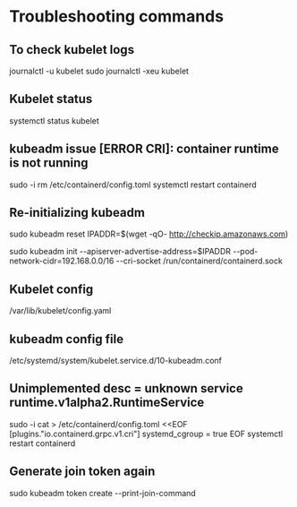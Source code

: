 # Troubleshooting  commands

## To check kubelet logs

journalctl -u kubelet
sudo journalctl -xeu kubelet

## Kubelet status
systemctl status kubelet

## kubeadm issue [ERROR CRI]: container runtime is not running
sudo -i
rm /etc/containerd/config.toml
systemctl restart containerd


## Re-initializing kubeadm

sudo kubeadm reset
IPADDR=$(wget -qO-  http://checkip.amazonaws.com)

sudo kubeadm init --apiserver-advertise-address=$IPADDR --pod-network-cidr=192.168.0.0/16  --cri-socket /run/containerd/containerd.sock  

## Kubelet config
/var/lib/kubelet/config.yaml

## kubeadm config file
/etc/systemd/system/kubelet.service.d/10-kubeadm.conf

## Unimplemented desc = unknown service runtime.v1alpha2.RuntimeService
sudo -i 
cat > /etc/containerd/config.toml <<EOF
[plugins."io.containerd.grpc.v1.cri"]
  systemd_cgroup = true
EOF
systemctl restart containerd

## Generate join token again
sudo kubeadm token create --print-join-command